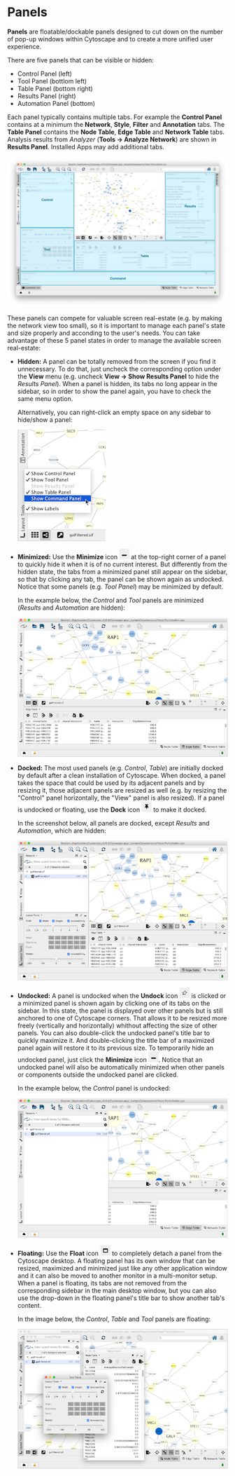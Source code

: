 <a id="panels"> </a>
# Panels

**Panels** are floatable/dockable panels designed to cut down on the number of pop-up windows within Cytoscape 
and to create a more unified user experience. 

There are five panels that can be visible or hidden:
- Control Panel (left)
- Tool Panel (bottlom left)
- Table Panel (bottom right)
- Results Panel (right)
- Automation Panel (bottom)

Each panel typically contains multiple tabs. For example the **Control Panel** contains at a minimum the **Network**,
**Style**, **Filter** and **Annotation** tabs. The **Table Panel** contains the **Node Table**, **Edge Table** and
**Network Table** tabs. Analysis results from _Analyzer_ (**Tools → Analyze Network**) 
are shown in **Results Panel**. Installed Apps may add additional tabs.

![](_static/images/Panels/DockWindow-v3_8_0.png)

These panels can compete for valuable screen real-estate (e.g. by making the network view too small), so it is important to manage each panel's state and size properly and acconding to the user's needs.
You can take advantage of these 5 panel states in order to manage the available screen real-estate:
- **Hidden:** A panel can be totally removed from the screen if you find it unnecessary. To do that, just uncheck the corresponding option under the **View** menu (e.g. uncheck **View → Show Results Panel** to hide the _Results Panel_). When a panel is hidden, its tabs no long appear in the sidebar, so in order to show the panel again, you have to check the same menu option.

  Alternatively, you can right-click an empty space on any sidebar to hide/show a panel:
  
  ![](_static/images/Panels/RightClickShowPanel.png)

- **Minimized:** Use the **Minimize** icon ![](_static/images/Panels/MinimizeIcon.png) at the top-right corner of a panel to quickly hide it when it is of no current interest. But differently from the hidden state, the tabs from a minimized panel still appear on the sidebar, so that by clicking any tab, the panel can be shown again as undocked. Notice that some panels (e.g. _Tool Panel_) may be minimized by default.

  In the example below, the _Control_ and _Tool_ panels are minimized (_Results_ and _Automation_ are hidden):
  
  ![](_static/images/Panels/ExampleMinimized.png)

- **Docked:** The most used panels (e.g. _Control_, _Table_) are initially docked by default after a clean installation of Cytoscape. When docked, a panel takes the space that could be used by its adjacent panels and by resizing it, those adjacent panels are resized as well (e.g. by resizing the "Control" panel horizontally, the "View" panel is also resized). If a panel is undocked or floating, use the **Dock** icon ![](_static/images/Panels/DockIcon.png) to make it docked.

  In the screenshot below, all panels are docked, except _Results_ and _Automation_, which are hidden:
  
  ![](_static/images/Panels/ExampleDocked.png)

- **Undocked:** A panel is undocked when the **Undock** icon ![](_static/images/Panels/UndockIcon.png) is clicked or a minimized panel is shown again by clicking one of its tabs on the sidebar. In this state, the panel is displayed over other panels but is still anchored to one of Cytoscape corners. That allows it to be resized more freely (vertically and horizontally) whithout affecting the size of other panels. You can also double-click the undocked panel's title bar to quickly maximize it. And double-clicking the title bar of a maximized panel again will restore it to its previous size. To temporarily hide an undocked panel, just click the **Minimize** icon ![](_static/images/Panels/MinimizeIcon.png). Notice that an undocked panel will also be automatically minimized when other panels or components outside the undocked panel are clicked.

  In the example below, the _Control_ panel is undocked:

  ![](_static/images/Panels/ExampleUndocked.png)

- **Floating:** Use the **Float** icon ![](_static/images/Panels/FloatIcon.png) to completely detach a panel from the Cytoscape desktop. A floating panel has its own window that can be resized, maximized and minimized just like any other application window and it can also be moved to another monitor in a multi-monitor setup. When a panel is floating, its tabs are not removed from the corresponding sidebar in the main desktop window, but you can also use the drop-down in the floating panel's title bar to show another tab's content.

  In the image below, the _Control_, _Table_ and _Tool_ panels are floating:
  
  ![](_static/images/Panels/ExampleFloating.png)
